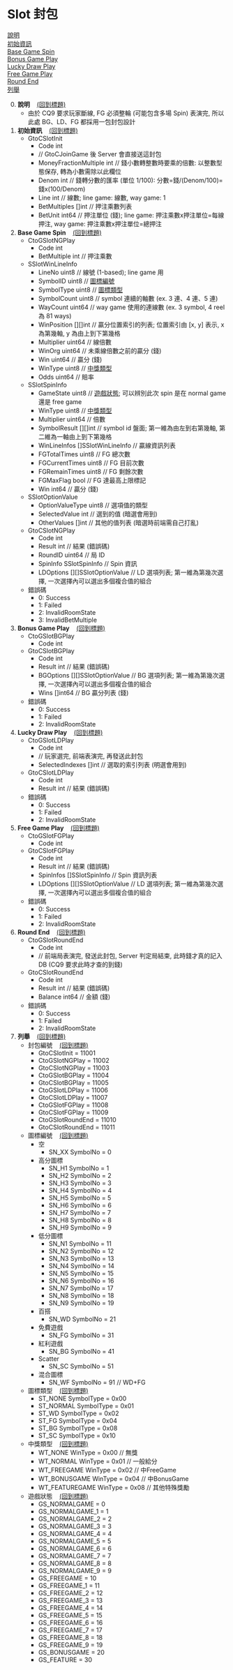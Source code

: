 Slot 封包<span id="標題"></span>
=========================

<a href="#說明">說明</a><br />
<a href="#初始資訊">初始資訊</a><br />
<a href="#Base Game Spin">Base Game Spin</a><br />
<a href="#Bonus Game Play">Bonus Game Play</a><br />
<a href="#Lucky Draw Play">Lucky Draw Play</a><br />
<a href="#Free Game Play">Free Game Play</a><br />
<a href="#Round End">Round End</a><br />
<a href="#列舉">列舉</a>

0. **說明**<span id="說明"></span>&nbsp;&nbsp;&nbsp;&nbsp;<a href="#標題">(回到標題)</a>
	- 由於 CQ9 要求玩家斷線, FG 必須整輪 (可能包含多場 Spin) 表演完, 所以此處 BG、LD、FG 都採用一包封包設計
0. **初始資訊**<span id="初始資訊"></span>&nbsp;&nbsp;&nbsp;&nbsp;<a href="#標題">(回到標題)</a>
	- GtoCSlotInit
		- Code int
		- // GtoCJoinGame 後 Server 會直接送這封包
		- MoneyFractionMultiple int   // 錢小數轉整數時要乘的倍數: 以整數型態保存, 轉為小數需除以此欄位
		- Denom                 int   // 錢轉分數的匯率 (單位 1/100): 分數=錢/(Denom/100)=錢x(100/Denom)
		- Line                  int   // 線數; line game: 線數, way game: 1
		- BetMultiples          []int // 押注乘數列表
		- BetUnit               int64 // 押注單位 (錢); line game: 押注乘數x押注單位=每線押注, way game: 押注乘數x押注單位=總押注
0. **Base Game Spin**<span id="Base Game Spin"></span>&nbsp;&nbsp;&nbsp;&nbsp;<a href="#標題">(回到標題)</a>
	- CtoGSlotNGPlay
		- Code int
		- BetMultiple int // 押注乘數
	- SSlotWinLineInfo
		- LineNo      uint8     // 線號 (1-based); line game 用
		- SymbolID    uint8     // <a href="#圖標編號">圖標編號</a>
		- SymbolType  uint8     // <a href="#圖標類型">圖標類型</a>
		- SymbolCount uint8     // symbol 連續的軸數 (ex. 3 連、4 連、5 連)
		- WayCount    uint64    // way game 使用的連線數 (ex. 3 symbol, 4 reel 為 81 ways)
		- WinPosition [][]int   // 贏分位置索引的列表; 位置索引由 [x, y] 表示, x 為第幾軸, y 為由上到下第幾格
		- Multiplier  uint64    // 線倍數
		- WinOrg      uint64    // 未乘線倍數之前的贏分 (錢)
		- Win         uint64    // 贏分 (錢)
		- WinType     uint8     // <a href="#中獎類型">中獎類型</a>
		- Odds        uint64    // 賠率
	- SSlotSpinInfo
		- GameState      uint8              // <a href="#遊戲狀態">遊戲狀態</a>; 可以辨別此次 spin 是在 normal game 還是 free game
		- WinType        uint8              // <a href="#中獎類型">中獎類型</a>
		- Multiplier     uint64             // 倍數
		- SymbolResult   [][]int            // symbol id 盤面; 第一維為由左到右第幾軸, 第二維為一軸由上到下第幾格
		- WinLineInfos   []SSlotWinLineInfo // 贏線資訊列表
		- FGTotalTimes   uint8              // FG 總次數
		- FGCurrentTimes uint8              // FG 目前次數
		- FGRemainTimes  uint8              // FG 剩餘次數
		- FGMaxFlag      bool               // FG 達最高上限標記
		- Win            int64              // 贏分 (錢)
	- SSlotOptionValue
		- OptionValueType uint8    // 選項值的類型
		- SelectedValue   int      // 選到的值 (暗選會用到)
		- OtherValues     []int    // 其他的值列表 (暗選時前端需自己打亂)
	- GtoCSlotNGPlay
		- Code int
		- Result    int                  // 結果 (錯誤碼)
		- RoundID   uint64               // 局 ID
		- SpinInfo  SSlotSpinInfo        // Spin 資訊
		- LDOptions [][]SSlotOptionValue // LD 選項列表; 第一維為第幾次選擇, 一次選擇內可以選出多個複合值的組合
	- 錯誤碼
		- 0: Success
		- 1: Failed
		- 2: InvalidRoomState
		- 3: InvalidBetMultiple
0. **Bonus Game Play**<span id="Bonus Game Play"></span>&nbsp;&nbsp;&nbsp;&nbsp;<a href="#標題">(回到標題)</a>
	- CtoGSlotBGPlay
		- Code int
	- GtoCSlotBGPlay
		- Code int
		- Result    int                  // 結果 (錯誤碼)
		- BGOptions [][]SSlotOptionValue // BG 選項列表; 第一維為第幾次選擇, 一次選擇內可以選出多個複合值的組合
		- Wins      []int64              // BG 贏分列表 (錢)
	- 錯誤碼
		- 0: Success
		- 1: Failed
		- 2: InvalidRoomState
0. **Lucky Draw Play**<span id="Lucky Draw Play"></span>&nbsp;&nbsp;&nbsp;&nbsp;<a href="#標題">(回到標題)</a>
	- CtoGSlotLDPlay
		- Code int
		- // 玩家選完, 前端表演完, 再發送此封包
		- SelectedIndexes []int // 選取的索引列表 (明選會用到)
	- GtoCSlotLDPlay
		- Code int
		- Result int // 結果 (錯誤碼)
	- 錯誤碼
		- 0: Success
		- 1: Failed
		- 2: InvalidRoomState
0. **Free Game Play**<span id="Free Game Play"></span>&nbsp;&nbsp;&nbsp;&nbsp;<a href="#標題">(回到標題)</a>
	- CtoGSlotFGPlay
		- Code int
	- GtoCSlotFGPlay
		- Code int
		- Result    int                  // 結果 (錯誤碼)
		- SpinInfos []SSlotSpinInfo      // Spin 資訊列表
		- LDOptions [][]SSlotOptionValue // LD 選項列表; 第一維為第幾次選擇, 一次選擇內可以選出多個複合值的組合
	- 錯誤碼
		- 0: Success
		- 1: Failed
		- 2: InvalidRoomState
0. **Round End**<span id="Round End"></span>&nbsp;&nbsp;&nbsp;&nbsp;<a href="#標題">(回到標題)</a>
	- CtoGSlotRoundEnd
		- Code int
		- // 前端局表演完, 發送此封包, Server 判定局結束, 此時錢才真的記入 DB (CQ9 要求此時才查的到錢)
	- GtoCSlotRoundEnd
		- Code int
		- Result  int   // 結果 (錯誤碼)
		- Balance int64 // 金額 (錢)
	- 錯誤碼
		- 0: Success
		- 1: Failed
		- 2: InvalidRoomState
0. **列舉**<span id="列舉"></span>&nbsp;&nbsp;&nbsp;&nbsp;<a href="#標題">(回到標題)</a>
	- 封包編號<span id="封包編號"></span>&nbsp;&nbsp;&nbsp;&nbsp;<a href="#標題">(回到標題)</a>
		- GtoCSlotInit     = 11001
		- CtoGSlotNGPlay   = 11002
		- GtoCSlotNGPlay   = 11003
		- CtoGSlotBGPlay   = 11004
		- GtoCSlotBGPlay   = 11005
		- CtoGSlotLDPlay   = 11006
		- GtoCSlotLDPlay   = 11007
		- CtoGSlotFGPlay   = 11008
		- GtoCSlotFGPlay   = 11009
		- CtoGSlotRoundEnd = 11010
		- GtoCSlotRoundEnd = 11011
	- 圖標編號<span id="圖標編號"></span>&nbsp;&nbsp;&nbsp;&nbsp;<a href="#標題">(回到標題)</a>
		- 空
			- SN_XX SymbolNo = 0
		- 高分圖標
			- SN_H1 SymbolNo = 1
			- SN_H2 SymbolNo = 2
			- SN_H3 SymbolNo = 3
			- SN_H4 SymbolNo = 4
			- SN_H5 SymbolNo = 5
			- SN_H6 SymbolNo = 6
			- SN_H7 SymbolNo = 7
			- SN_H8 SymbolNo = 8
			- SN_H9 SymbolNo = 9
		- 低分圖標
			- SN_N1 SymbolNo = 11
			- SN_N2 SymbolNo = 12
			- SN_N3 SymbolNo = 13
			- SN_N4 SymbolNo = 14
			- SN_N5 SymbolNo = 15
			- SN_N6 SymbolNo = 16
			- SN_N7 SymbolNo = 17
			- SN_N8 SymbolNo = 18
			- SN_N9 SymbolNo = 19
		- 百搭
			- SN_WD SymbolNo = 21
		- 免費遊戲
			- SN_FG SymbolNo = 31
		- 紅利遊戲
			- SN_BG SymbolNo = 41
		- Scatter
			- SN_SC SymbolNo = 51
		- 混合圖標
			- SN_WF SymbolNo = 91 // WD+FG
	- 圖標類型<span id="圖標類型"></span>&nbsp;&nbsp;&nbsp;&nbsp;<a href="#標題">(回到標題)</a>
		- ST_NONE   SymbolType = 0x00
		- ST_NORMAL SymbolType = 0x01
		- ST_WD     SymbolType = 0x02
		- ST_FG     SymbolType = 0x04
		- ST_BG     SymbolType = 0x08
		- ST_SC     SymbolType = 0x10
	- 中獎類型<span id="中獎類型"></span>&nbsp;&nbsp;&nbsp;&nbsp;<a href="#標題">(回到標題)</a>
		- WT_NONE        WinType = 0x00 // 無獎
		- WT_NORMAL      WinType = 0x01 // 一般給分
		- WT_FREEGAME    WinType = 0x02 // 中FreeGame
		- WT_BONUSGAME   WinType = 0x04 // 中BonusGame
		- WT_FEATUREGAME WinType = 0x08 // 其他特殊獎勵
	- 遊戲狀態<span id="遊戲狀態"></span>&nbsp;&nbsp;&nbsp;&nbsp;<a href="#標題">(回到標題)</a>
		- GS_NORMALGAME   = 0
		- GS_NORMALGAME_1 = 1
		- GS_NORMALGAME_2 = 2
		- GS_NORMALGAME_3 = 3
		- GS_NORMALGAME_4 = 4
		- GS_NORMALGAME_5 = 5
		- GS_NORMALGAME_6 = 6
		- GS_NORMALGAME_7 = 7
		- GS_NORMALGAME_8 = 8
		- GS_NORMALGAME_9 = 9
		- GS_FREEGAME     = 10
		- GS_FREEGAME_1   = 11
		- GS_FREEGAME_2   = 12
		- GS_FREEGAME_3   = 13
		- GS_FREEGAME_4   = 14
		- GS_FREEGAME_5   = 15
		- GS_FREEGAME_6   = 16
		- GS_FREEGAME_7   = 17
		- GS_FREEGAME_8   = 18
		- GS_FREEGAME_9   = 19
		- GS_BONUSGAME    = 20
		- GS_FEATURE      = 30
